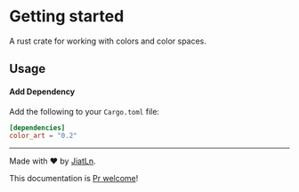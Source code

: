 # Getting started

A rust crate for working with colors and color spaces.

## Usage

#### Add Dependency

Add the following to your `Cargo.toml` file:

```toml
[dependencies]
color_art = "0.2"
```

---

Made with ❤️ by [JiatLn](https://github.com/JiatLn).

This documentation is [Pr welcome](https://github.com/JiatLn/color-art-docs/pulls)!

<!-- ## How to use Color Art ?

Learn more on [docus.dev](https://docus.dev). -->
